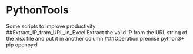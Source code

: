 PythonTools
====
Some scripts to improve productivity<br>
##Extract_IP_from_URL_in_Excel
Extract the valid IP from the URL string of the xlsx file and put it in another column
###Operation premise
python3+<br>
pip openpyxl
